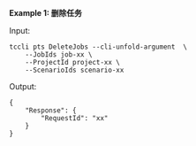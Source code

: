 **Example 1: 删除任务**



Input: 

```
tccli pts DeleteJobs --cli-unfold-argument  \
    --JobIds job-xx \
    --ProjectId project-xx \
    --ScenarioIds scenario-xx
```

Output: 
```
{
    "Response": {
        "RequestId": "xx"
    }
}
```

